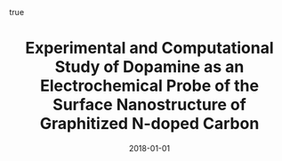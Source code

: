 ---
id: behanExperimentalComputationalStudy2018
title: Experimental and Computational Study of Dopamine as an Electrochemical Probe
  of the Surface Nanostructure of Graphitized N-doped Carbon
date: '2018-01-01'
authors:
- Behan, James A and Hoque, Md Khairul and Stamatin, Serban N and Perova, Tatiana
  S and Vilella-Arribas, Laia and García-Melchor, Max and Colavita, Paula E
doi: 10.1021/acs.jpcc.8b05484
publication: 'In: *The Journal of Physical Chemistry C* 122'
publication_types:
- '1'
selected: false
tags: []
projects: []
math: true
url: https://doi.org/10.1021/acs.jpcc.8b05484
external: true

---